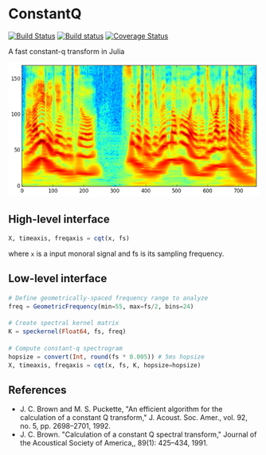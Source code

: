 # ConstantQ

[![Build Status](https://travis-ci.org/r9y9/ConstantQ.jl.svg?branch=master)](https://travis-ci.org/r9y9/ConstantQ.jl)
[![Build status](https://ci.appveyor.com/api/projects/status/khkfvc1w5nlgkd0r/branch/master?svg=true)](https://ci.appveyor.com/project/r9y9/constantq-jl/branch/master)
[![Coverage Status](https://coveralls.io/repos/r9y9/ConstantQ.jl/badge.svg?branch=master)](https://coveralls.io/r/r9y9/ConstantQ.jl?branch=master)

A fast constant-q transform in Julia

![](examples/constant-q-spectrogram.png)

## High-level interface

```julia
X, timeaxis, freqaxis = cqt(x, fs)
```

where `x` is a input monoral signal and fs is its sampling frequency.

## Low-level interface

```julia
# Define geometrically-spaced frequency range to analyze
freq = GeometricFrequency(min=55, max=fs/2, bins=24)

# Create spectral kernel matrix
K = speckernel(Float64, fs, freq)

# Compute constant-q spectrogram
hopsize = convert(Int, round(fs * 0.005)) # 5ms hopsize
X, timeaxis, freqaxis = cqt(x, fs, K, hopsize=hopsize)
```

## References

- J. C. Brown and M. S. Puckette, "An efficient algorithm for the calculation of a constant Q transform," J. Acoust. Soc. Amer., vol. 92, no. 5, pp. 2698–2701, 1992.
- J. C. Brown. "Calculation of a constant Q spectral transform," Journal of the Acoustical Society of America,, 89(1): 425–434, 1991.
